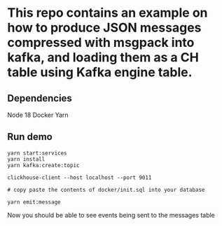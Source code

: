 # This repo contains an example on how to produce JSON messages compressed with msgpack into kafka, and loading them as a CH table using Kafka engine table.

## Dependencies

Node 18
Docker
Yarn

## Run demo

```
yarn start:services
yarn install
yarn kafka:create:topic

clickhouse-client --host localhost --port 9011

# copy paste the contents of docker/init.sql into your database

yarn emit:message
```

Now you should be able to see events being sent to the messages table
